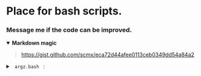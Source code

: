 # Place for bash scripts.
### Message me if the code can be improved.
<details open> <summary> <b> Markdown magic </b> </summary>

  > https://gist.github.com/scmx/eca72d44afee0113ceb0349dd54a84a2
  
</details>
<details> <summary> <code> argz.bash </code> : </summary>
   
  * Checking whether an argument had been passed to the script by comparing passed
    argument with an array of key arguments.
    > https://stackoverflow.com/questions/3685970/check-if-a-bash-array-contains-a-value
  
  * Generates string sequence stored in an array, which can be passed as arguments list
    to some other command or script.
    > https://unix.stackexchange.com/questions/609287/bash-array-appending-element-issue

</details>
